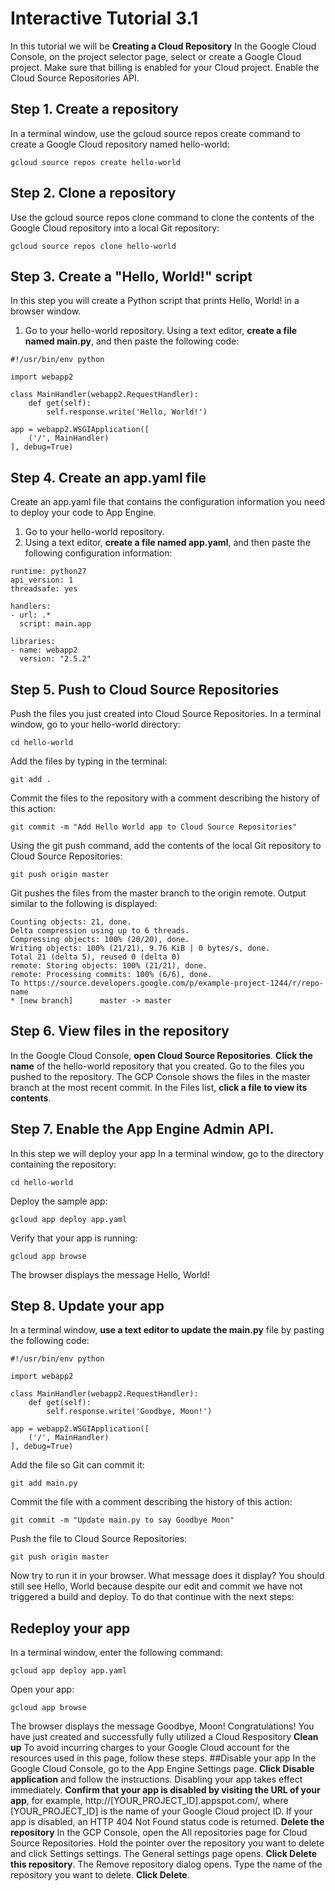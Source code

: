 
# Interactive Tutorial 3.1 
In this tutorial we will be **Creating a Cloud Repository**
In the Google Cloud Console, on the project selector page, select or create a Google Cloud project.
Make sure that billing is enabled for your Cloud project. 
Enable the Cloud Source Repositories API.
## Step 1. Create a repository
In a terminal window, use the gcloud source repos create command to create a Google Cloud repository named hello-world:
```
gcloud source repos create hello-world
```

## Step 2. Clone a repository
Use the gcloud source repos clone command to clone the contents of the Google Cloud repository into a local Git repository:
```
gcloud source repos clone hello-world
```
## Step 3. Create a "Hello, World!" script
In this step you will create a Python script that prints Hello, World! in a browser window.
1. Go to your hello-world repository.
Using a text editor, **create a file named main.py**, and then paste the following code:
```
#!/usr/bin/env python

import webapp2

class MainHandler(webapp2.RequestHandler):
    def get(self):
        self.response.write('Hello, World!')

app = webapp2.WSGIApplication([
    ('/', MainHandler)
], debug=True)

```
## Step 4. Create an app.yaml file
Create an app.yaml file that contains the configuration information you need to deploy your code to App Engine.
1. Go to your hello-world repository.
2. Using a text editor, **create a file named app.yaml**, and then paste the following configuration information:
```
runtime: python27
api_version: 1
threadsafe: yes

handlers:
- url: .*
  script: main.app

libraries:
- name: webapp2
  version: "2.5.2"
```
## Step 5. Push to Cloud Source Repositories
Push the files you just created into Cloud Source Repositories.
In a terminal window, go to your hello-world directory:
```
cd hello-world
```

Add the files by typing in the terminal:
```
git add .
```
Commit the files to the repository with a comment describing the history of this action:
```
git commit -m "Add Hello World app to Cloud Source Repositories"
```
Using the git push command, add the contents of the local Git repository to Cloud Source Repositories:
```
git push origin master
```
Git pushes the files from the master branch to the origin remote. Output similar to the following is displayed:
```
Counting objects: 21, done.
Delta compression using up to 6 threads.
Compressing objects: 100% (20/20), done.
Writing objects: 100% (21/21), 9.76 KiB | 0 bytes/s, done.
Total 21 (delta 5), reused 0 (delta 0)
remote: Storing objects: 100% (21/21), done.
remote: Processing commits: 100% (6/6), done.
To https://source.developers.google.com/p/example-project-1244/r/repo-name
* [new branch]      master -> master
```
## Step 6. View files in the repository
In the Google Cloud Console, **open Cloud Source Repositories**.
**Click the name** of the hello-world repository that you created.
Go to the files you pushed to the repository.
The GCP Console shows the files in the master branch at the most recent commit.
In the Files list, **click a file to view its contents**.

## Step 7. Enable the App Engine Admin API.
In this step we will deploy your app
In a terminal window, go to the directory containing the repository:
```
cd hello-world
```
Deploy the sample app:
```
gcloud app deploy app.yaml
```
Verify that your app is running:
```
gcloud app browse
```
The browser displays the message Hello, World!
## Step 8. Update your app
In a terminal window, **use a text editor to update the main.py** file by pasting the following code:
```
#!/usr/bin/env python

import webapp2

class MainHandler(webapp2.RequestHandler):
    def get(self):
        self.response.write('Goodbye, Moon!')

app = webapp2.WSGIApplication([
    ('/', MainHandler)
], debug=True)
```
Add the file so Git can commit it:
```
git add main.py
```

Commit the file with a comment describing the history of this action:
```
git commit -m "Update main.py to say Goodbye Moon"
```
Push the file to Cloud Source Repositories:
```
git push origin master
```
Now try to run it in your browser. What message does it display? 
You should still see Hello, World because despite our edit and commit we have not triggered a build and deploy. To do that continue with the next steps:
## Redeploy your app
In a terminal window, enter the following command:
```
gcloud app deploy app.yaml
```
Open your app:
```
gcloud app browse
```
The browser displays the message Goodbye, Moon!
Congratulations! You have just created and successfully fully utilized a Cloud Respository
**Clean up**
To avoid incurring charges to your Google Cloud account for the resources used in this page, follow these steps.
##Disable your app
In the Google Cloud Console, go to the App Engine Settings page.
**Click Disable application** and follow the instructions.
Disabling your app takes effect immediately. 
**Confirm that your app is disabled by visiting the URL of your app**, for example, http://[YOUR_PROJECT_ID].appspot.com/, where [YOUR_PROJECT_ID] is the name of your Google Cloud project ID. If your app is disabled, an HTTP 404 Not Found status code is returned.
**Delete the repository**
In the GCP Console, open the All repositories page for Cloud Source Repositories.
Hold the pointer over the repository you want to delete and click Settings settings.
The General settings page opens.
**Click Delete this repository**.
The Remove repository dialog opens.
Type the name of the repository you want to delete.
**Click Delete**.
